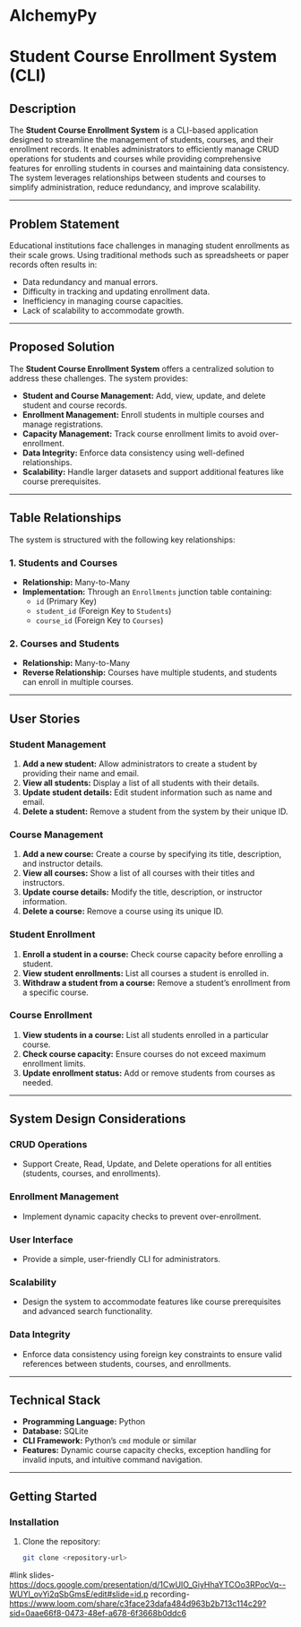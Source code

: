 # AlchemyPy
# Student Course Enrollment System (CLI)

## Description

The **Student Course Enrollment System** is a CLI-based application designed to streamline the management of students, courses, and their enrollment records. It enables administrators to efficiently manage CRUD operations for students and courses while providing comprehensive features for enrolling students in courses and maintaining data consistency. The system leverages relationships between students and courses to simplify administration, reduce redundancy, and improve scalability.

---

## Problem Statement

Educational institutions face challenges in managing student enrollments as their scale grows. Using traditional methods such as spreadsheets or paper records often results in:

- Data redundancy and manual errors.
- Difficulty in tracking and updating enrollment data.
- Inefficiency in managing course capacities.
- Lack of scalability to accommodate growth.

---

## Proposed Solution

The **Student Course Enrollment System** offers a centralized solution to address these challenges. The system provides:

- **Student and Course Management:** Add, view, update, and delete student and course records.
- **Enrollment Management:** Enroll students in multiple courses and manage registrations.
- **Capacity Management:** Track course enrollment limits to avoid over-enrollment.
- **Data Integrity:** Enforce data consistency using well-defined relationships.
- **Scalability:** Handle larger datasets and support additional features like course prerequisites.

---

## Table Relationships

The system is structured with the following key relationships:

### 1. Students and Courses
- **Relationship:** Many-to-Many
- **Implementation:** Through an `Enrollments` junction table containing:
  - `id` (Primary Key)
  - `student_id` (Foreign Key to `Students`)
  - `course_id` (Foreign Key to `Courses`)

### 2. Courses and Students
- **Relationship:** Many-to-Many
- **Reverse Relationship:** Courses have multiple students, and students can enroll in multiple courses.

---

## User Stories

### Student Management
1. **Add a new student:** Allow administrators to create a student by providing their name and email.
2. **View all students:** Display a list of all students with their details.
3. **Update student details:** Edit student information such as name and email.
4. **Delete a student:** Remove a student from the system by their unique ID.

### Course Management
1. **Add a new course:** Create a course by specifying its title, description, and instructor details.
2. **View all courses:** Show a list of all courses with their titles and instructors.
3. **Update course details:** Modify the title, description, or instructor information.
4. **Delete a course:** Remove a course using its unique ID.

### Student Enrollment
1. **Enroll a student in a course:** Check course capacity before enrolling a student.
2. **View student enrollments:** List all courses a student is enrolled in.
3. **Withdraw a student from a course:** Remove a student’s enrollment from a specific course.

### Course Enrollment
1. **View students in a course:** List all students enrolled in a particular course.
2. **Check course capacity:** Ensure courses do not exceed maximum enrollment limits.
3. **Update enrollment status:** Add or remove students from courses as needed.

---

## System Design Considerations

### CRUD Operations
- Support Create, Read, Update, and Delete operations for all entities (students, courses, and enrollments).

### Enrollment Management
- Implement dynamic capacity checks to prevent over-enrollment.

### User Interface
- Provide a simple, user-friendly CLI for administrators.

### Scalability
- Design the system to accommodate features like course prerequisites and advanced search functionality.

### Data Integrity
- Enforce data consistency using foreign key constraints to ensure valid references between students, courses, and enrollments.

---

## Technical Stack

- **Programming Language:** Python
- **Database:** SQLite
- **CLI Framework:** Python’s `cmd` module or similar
- **Features:** Dynamic course capacity checks, exception handling for invalid inputs, and intuitive command navigation.

---

## Getting Started

### Installation

1. Clone the repository:
   ```bash
   git clone <repository-url>

#link
slides- https://docs.google.com/presentation/d/1CwUIO_GiyHhaYTCOo3RPocVq--WUYl_ovYi2qSbGmsE/edit#slide=id.p
recording-  https://www.loom.com/share/c3face23dafa484d963b2b713c114c29?sid=0aae66f8-0473-48ef-a678-6f3668b0ddc6
